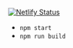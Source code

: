 [![Netlify Status](https://api.netlify.com/api/v1/badges/d02c2843-3f9c-483d-864a-ad1e04cb34eb/deploy-status)](https://app.netlify.com/sites/dainty-licorice-fd9007/deploys)

- `npm start`
- `npm run build`